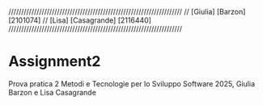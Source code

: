 //////////////////////////////////////////////////////////////////// 
// [Giulia] [Barzon] [2101074] 
// [Lisa] [Casagrande] [2116440] 
////////////////////////////////////////////////////////////////////

# Assignment2
Prova pratica 2 Metodi e Tecnologie per lo Sviluppo Software 2025, Giulia Barzon e Lisa Casagrande
